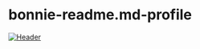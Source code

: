 # bonnie-readme.md-profile
[![Header](https://raw.githubusercontent.com/Nyambura254/<Boniface>/<Mwangi>/Boniface.jpg "Header")](https://some-url.dev/)
